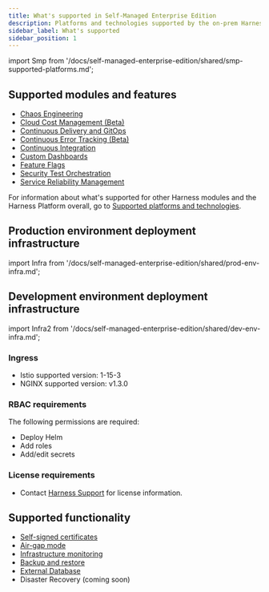 ```yaml
---
title: What's supported in Self-Managed Enterprise Edition
description: Platforms and technologies supported by the on-prem Harness Self-Managed Enterprise Edition
sidebar_label: What's supported
sidebar_position: 1
---
```


import Smp from '/docs/self-managed-enterprise-edition/shared/smp-supported-platforms.md';

<Smp />

## Supported modules and features

* [Chaos Engineering](/docs/chaos-engineering/get-started/whats-supported)
* [Cloud Cost Management (Beta)](/docs/cloud-cost-management/getting-started-ccm/ccm-smp/smp-ccm-roadmap)
* [Continuous Delivery and GitOps](/docs/continuous-delivery/cd-integrations)
* [Continuous Error Tracking (Beta)](/docs/continuous-error-tracking/whats-supported)
* [Continuous Integration](/docs/continuous-integration/ci-supported-platforms)
* [Custom Dashboards](/docs/platform/Dashboards/cdb-whats-supported)
* [Feature Flags](/docs/feature-flags/ff-supported-platforms)
* [Security Test Orchestration](/docs/security-testing-orchestration/whats-supported)
* [Service Reliability Management](/docs/service-reliability-management/srm-whats-supported)

For information about what's supported for other Harness modules and the Harness Platform overall, go to [Supported platforms and technologies](/docs/getting-started/supported-platforms-and-technologies).

## Production environment deployment infrastructure

import Infra from '/docs/self-managed-enterprise-edition/shared/prod-env-infra.md';

<Infra />

## Development environment deployment infrastructure

import Infra2 from '/docs/self-managed-enterprise-edition/shared/dev-env-infra.md';

<Infra2 />

### Ingress
* Istio supported version: 1-15-3
* NGINX supported version: v1.3.0

### RBAC requirements

The following permissions are required:
* Deploy Helm
* Add roles
* Add/edit secrets

### License requirements
* Contact [Harness Support](mailto:support@harness.io) for license information.

## Supported functionality
* [Self-signed certificates](https://developer.harness.io/docs/self-managed-enterprise-edition/self-managed-helm-based-install/how-to-use-self-signed-certificates-with-self-managed/)
* [Air-gap mode](https://developer.harness.io/docs/self-managed-enterprise-edition/self-managed-helm-based-install/install-in-an-air-gapped-environment/)
* [Infrastructure monitoring](https://developer.harness.io/docs/self-managed-enterprise-edition/monitor-self-managed-enterprise-edition/monitor-harness-on-prem/)
* [Backup and restore](/docs/self-managed-enterprise-edition/back-up-and-restore-helm)
* [External Database](/tutorials/self-managed-enterprise-edition)
* Disaster Recovery (coming soon)
